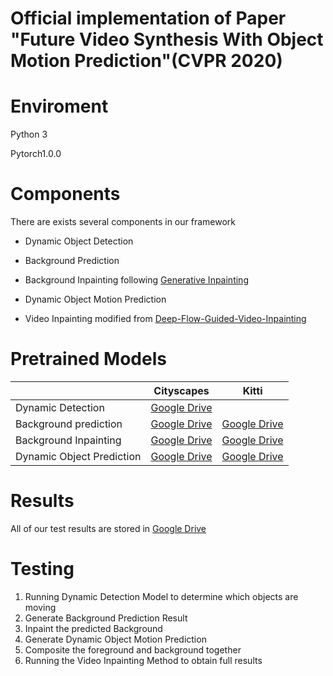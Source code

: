 # Official implementation of Paper "Future Video Synthesis With Object Motion Prediction"(CVPR 2020)

# Enviroment

Python 3

Pytorch1.0.0

# Components

There are exists several components in our framework

- Dynamic Object Detection

- Background Prediction

- Background Inpainting following [Generative Inpainting](https://github.com/JiahuiYu/generative_inpainting/tree/v1.0.0)

- Dynamic Object Motion Prediction

- Video Inpainting modified from [Deep-Flow-Guided-Video-Inpainting](https://github.com/nbei/Deep-Flow-Guided-Video-Inpainting)


# Pretrained Models
|        | Cityscapes   | Kitti |
| ------ | ------------ | ------|
| Dynamic Detection| [Google Drive]()|
| Background prediction | [Google Drive]() | [Google Drive]()|
| Background Inpainting | [Google Drive]() | [Google Drive]()|
| Dynamic Object Prediction | [Google Drive]() | [Google Drive]()|

# Results

All of our test results are stored in [Google Drive]()

# Testing 

1. Running Dynamic Detection Model to determine which objects are moving
2. Generate Background Prediction Result 
3. Inpaint the predicted Background
4. Generate Dynamic Object Motion Prediction
5. Composite the foreground and background together
6. Running the Video Inpainting Method to obtain full results





